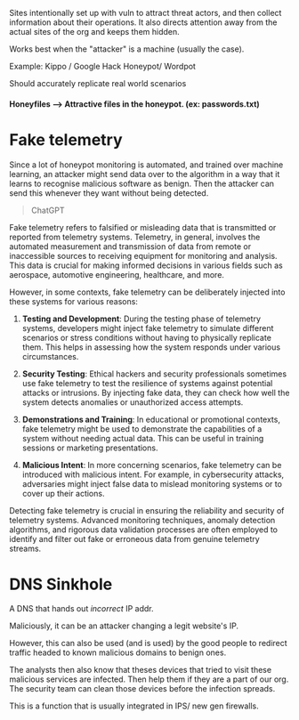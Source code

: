 
Sites intentionally set up with vuln to attract threat actors, and then collect information about their operations.
It also directs attention away from the actual sites of the org and keeps them hidden.

Works best when the "attacker" is a machine (usually the case).

Example: Kippo / Google Hack Honeypot/ Wordpot

Should accurately replicate real world scenarios

#### Honeyfiles --> Attractive files in the honeypot. (ex: passwords.txt)

# Fake telemetry

Since a lot of honeypot monitoring is automated, and trained over machine learning, an attacker might send data over to the algorithm in a way that it learns to recognise malicious software as benign. Then the attacker can send this whenever they want without being detected.


> ChatGPT

Fake telemetry refers to falsified or misleading data that is transmitted or reported from telemetry systems. Telemetry, in general, involves the automated measurement and transmission of data from remote or inaccessible sources to receiving equipment for monitoring and analysis. This data is crucial for making informed decisions in various fields such as aerospace, automotive engineering, healthcare, and more.

However, in some contexts, fake telemetry can be deliberately injected into these systems for various reasons:

1. **Testing and Development**: During the testing phase of telemetry systems, developers might inject fake telemetry to simulate different scenarios or stress conditions without having to physically replicate them. This helps in assessing how the system responds under various circumstances.
    
2. **Security Testing**: Ethical hackers and security professionals sometimes use fake telemetry to test the resilience of systems against potential attacks or intrusions. By injecting fake data, they can check how well the system detects anomalies or unauthorized access attempts.
    
3. **Demonstrations and Training**: In educational or promotional contexts, fake telemetry might be used to demonstrate the capabilities of a system without needing actual data. This can be useful in training sessions or marketing presentations.
    
4. **Malicious Intent**: In more concerning scenarios, fake telemetry can be introduced with malicious intent. For example, in cybersecurity attacks, adversaries might inject false data to mislead monitoring systems or to cover up their actions.
    

Detecting fake telemetry is crucial in ensuring the reliability and security of telemetry systems. Advanced monitoring techniques, anomaly detection algorithms, and rigorous data validation processes are often employed to identify and filter out fake or erroneous data from genuine telemetry streams.

# DNS Sinkhole

A DNS that hands out *incorrect* IP addr.

Maliciously, it can be an attacker changing a legit website's IP.

However, this can also be used (and is used) by the good people to redirect traffic headed to known malicious domains to benign ones. 

The analysts then also know that theses devices that tried to visit these malicious services are infected. Then help them if they are a part of our org. The security team can clean those devices before the infection spreads.

This is a function that is usually integrated in IPS/ new gen firewalls.

